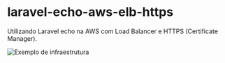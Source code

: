 # laravel-echo-aws-elb-https
Utilizando Laravel echo na AWS com Load Balancer e HTTPS (Certificate Manager).

![Exemplo de infraestrutura](http://autogestor.net/images/ACM-ELB-EC2-LARAVEL-REALTIME.png)
